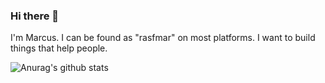 ### Hi there 👋
I'm Marcus. I can be found as "rasfmar" on most platforms. I want to build things that help people.

![Anurag's github stats](https://github-readme-stats.vercel.app/api?username=rasfmar&show_icons=true&count_private=true)

<!--
**rasfmar/rasfmar** is a ✨ _special_ ✨ repository because its `README.md` (this file) appears on your GitHub profile.

Here are some ideas to get you started:

- 🔭 I’m currently working on ...
- 🌱 I’m currently learning ...
- 👯 I’m looking to collaborate on ...
- 🤔 I’m looking for help with ...
- 💬 Ask me about ...
- 📫 How to reach me: ...
- 😄 Pronouns: ...
- ⚡ Fun fact: ...
-->
